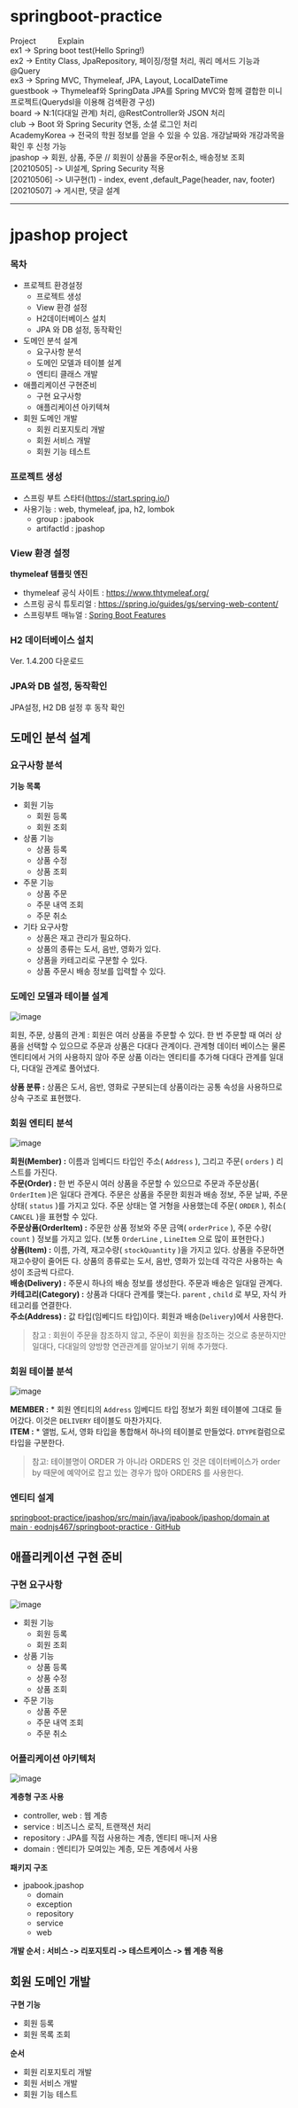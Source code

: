 # springboot-practice
Project   &emsp; &emsp;  Explain
<br>
ex1 -> Spring boot test(Hello Spring!)
<br>
ex2 -> Entity Class, JpaRepository, 페이징/정렬 처리, 쿼리 메서드 기능과 @Query
<br>
ex3 -> Spring MVC, Thymeleaf, JPA, Layout, LocalDateTime
<br>
guestbook -> Thymeleaf와 SpringData JPA를 Spring MVC와 함께 결합한 미니 프로젝트(Querydsl을 이용해 검색환경 구성)
<br>
board -> N:1(다대일 관계) 처리, @RestController와 JSON 처리
<br>
club -> Boot 와 Spring Security 연동, 소셜 로그인 처리
<br>
AcademyKorea -> 전국의 학원 정보를 얻을 수 있을 수 있음. 개강날짜와 개강과목을 확인 후 신청 가능
<br>
jpashop -> 회원, 상품, 주문 // 회원이 상품을 주문or취소, 배송정보 조회
<br>
[20210505] -> UI설계, Spring Security 적용  <br>
[20210506] -> UI구현(1) - index, event ,default_Page(header, nav, footer) <br>
[20210507] -> 게시판, 댓글 설계 

---
# jpashop project
  
### 	목차
* 프로젝트 환경설정
	* 프로젝트 생성
	* View 환경 설정
	* H2데이터베이스 설치
	* JPA 와 DB 설정, 동작확인
* 	도메인 분석 설계
	* 요구사항 분석
	* 도메인 모델과 테이블 설계
	* 엔티티 클래스 개발
* 애플리케이션 구현준비
	* 구현 요구사항
	* 애플리케이션 아키텍쳐
* 회원 도메인 개발
	* 회원 리포지토리 개발
	* 회원 서비스 개발
	* 회원 기능 테스트

### 	프로젝트 생성
* 스프링 부트 스타터(https://start.spring.io/)
* 사용기능 : web, thymeleaf, jpa, h2, lombok
	* group : jpabook
	* artifactId : jpashop

### 	View 환경 설정
**thymeleaf 템플릿 엔진**
* thymeleaf 공식 사이트 : https://www.thtymeleaf.org/
* 스프링 공식 튜토리얼 : https://spring.io/guides/gs/serving-web-content/
* 스프링부트 매뉴얼 : [Spring Boot Features](https://docs.spring.io/spring-boot/docs/current/reference/html/features.html#features)

### 	H2 데이터베이스 설치

Ver. 1.4.200 다운로드

### 	JPA와 DB 설정, 동작확인
JPA설정, H2 DB 설정 후 동작 확인

## 도메인 분석 설계

### 	요구사항 분석
**기능 목록**
* 회원 기능
	* 회원 등록
	* 회원 조회
* 상품 기능
	* 상품 등록
	* 상품 수정
	* 상품 조회
* 주문 기능
	* 상품 주문
	* 주문 내역 조회
	* 주문 취소
* 기타 요구사항
	* 상품은 재고 관리가 필요하다.
	* 상품의 종류는 도서, 음반, 영화가 있다.
	* 상품을 카테고리로 구분할 수 있다.
	* 상품 주문시 배송 정보를 입력할 수 있다.

### 	도메인 모델과 테이블 설계
![image](https://user-images.githubusercontent.com/24502604/119982254-91deed00-bff9-11eb-9d1a-6f6217aca049.png)


회원, 주문, 상품의 관계 : 회원은 여러 상품을 주문할 수 있다. 한 번 주문할 때 여러 상품을 선택할 수 있으므로 주문과 상품은 다대다 관계이다.
관계형 데이터 베이스는 물론 엔티티에서 거의 사용하지 않아 주문 상품 이라는 엔티티를 추가해 다대다 관계를 일대다, 다대일 관계로 풀어냈다.

**상품 분류 :** 상품은 도서, 음반, 영화로 구분되는데 상품이라는 공통 속성을 사용하므로 상속 구조로 표현했다.

### 회원 엔티티 분석
![image](https://user-images.githubusercontent.com/24502604/119982451-d10d3e00-bff9-11eb-9fc4-54cd70aa1212.png)

**회원(Member) :** 이름과 임베디드 타입인 주소( `Address` ), 그리고 주문( `orders` ) 리스트를 가진다.  
**주문(Order) :** 한 번 주문시 여러 상품을 주문할 수 있으므로 주문과 주문상품( `OrderItem` )은 일대다 관계다. 주문은 상품을 주문한 회원과 배송 정보, 주문 날짜, 주문 상태( `status` )를 가지고 있다.
주문 상태는 열 거형을 사용했는데 주문( `ORDER` ), 취소( `CANCEL` )을 표현할 수 있다.  
**주문상품(OrderItem) :** 주문한 상품 정보와 주문 금액( `orderPrice` ), 주문 수량( `count` ) 정보를 가지고 있다. (보통 `OrderLine` , `LineItem` 으로 많이 표현한다.)  
**상품(Item) :** 이름, 가격, 재고수량( `stockQuantity` )을 가지고 있다. 상품을 주문하면 재고수량이 줄어든 다. 상품의 종류로는 도서, 음반, 영화가 있는데 각각은 사용하는 속성이 조금씩 다르다.  
**배송(Delivery) :** 주문시 하나의 배송 정보를 생성한다. 주문과 배송은 일대일 관계다.  
**카테고리(Category) :** 상품과 다대다 관계를 맺는다. `parent` , `child` 로 부모, 자식 카테고리를 연결한다.  
**주소(Address) :** 값 타입(임베디드 타입)이다. 회원과 배송(`Delivery`)에서 사용한다.  

> 참고 : 회원이 주문을 참조하지 않고, 주문이 회원을 참조하는 것으로 충분하지만 일대다, 다대일의 양방향 연관관계를 알아보기 위해 추가했다. 

### 회원 테이블 분석
![image](https://user-images.githubusercontent.com/24502604/119982522-e8e4c200-bff9-11eb-90c0-69f4f7f34ced.png)


**MEMBER :** * 회원 엔티티의 `Address` 임베디드 타입 정보가 회원 테이블에 그대로 들어갔다. 이것은 `DELIVERY` 테이블도 마찬가지다.  
**ITEM :** * 앨범, 도서, 영화 타입을 통합해서 하나의 테이블로 만들었다. `DTYPE`컬럼으로 타입을 구분한다. 

> 참고: 테이블명이 ORDER 가 아니라 ORDERS 인 것은 데이터베이스가 order by 때문에 예약어로 잡고 있는 경우가 많아 ORDERS 를 사용한다.  

### 엔티티 설계
[springboot-practice/jpashop/src/main/java/jpabook/jpashop/domain at main · eodnjs467/springboot-practice · GitHub](https://github.com/eodnjs467/springboot-practice/tree/main/jpashop/src/main/java/jpabook/jpashop/domain)

## 애플리케이션 구현 준비
### 	구현 요구사항
![image](https://user-images.githubusercontent.com/24502604/119982568-f8640b00-bff9-11eb-81b7-a492cd09ed3d.png)


* 회원 기능
	* 회원 등록
	* 회원 조회
* 상품 기능
	* 상품 등록
	* 상품 수정
	* 상품 조회
* 주문 기능
	* 상품 주문
	* 주문 내역 조회
	* 주문 취소

### 어플리케이션 아키텍처
![image](https://user-images.githubusercontent.com/24502604/119982594-ff8b1900-bff9-11eb-8724-c42073f2d195.png)


**계층형 구조 사용**
* controller, web : 웹 계층
* service : 비즈니스 로직, 트랜잭션 처리
* repository : JPA를 직접 사용하는 계층, 엔티티 매니저 사용
* domain : 엔티티가 모여있는 계층, 모든 계층에서 사용

**패키지 구조**
* jpabook.jpashop
	* domain
	* exception
	* repository
	* service
	* web


**개발 순서 : 서비스 -> 리포지토리 -> 테스트케이스 -> 웹 계층 적용**

## 회원 도메인 개발
**구현 기능**
* 회원 등록
* 회원 목록 조회

**순서**
* 회원 리포지토리 개발
* 회원 서비스 개발
* 회원 기능 테스트
